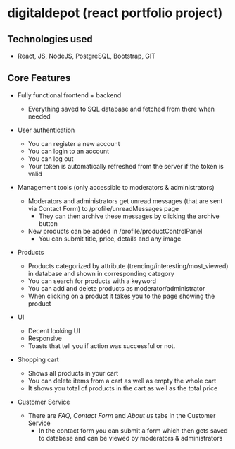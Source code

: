 # digitaldepot (react portfolio project)
## Technologies used
- React, JS, NodeJS, PostgreSQL, Bootstrap, GIT

## Core Features
- Fully functional frontend + backend
	+ Everything saved to SQL database and fetched from there when needed
- User authentication
	+ You can register a new account
	+ You can login to an account
	+ You can log out
	+ Your token is automatically refreshed from the server if the token is valid
	
- Management tools (only accessible to moderators & administrators)
	+ Moderators and administrators get unread messages (that are sent via Contact Form) to /profile/unreadMessages page
		* They can then archive these messages by clicking the archive button
	- New products can be added in /profile/productControlPanel
		+ You can submit title, price, details and any image
	
- Products
	+ Products categorized by attribute (trending/interesting/most_viewed) in database and shown in corresponding category
	+ You can search for products with a keyword
	+ You can add and delete products as moderator/administrator
	+ When clicking on a product it takes you to the page showing the product
	
- UI
	+ Decent looking UI
	+ Responsive
	+ Toasts that tell you if action was successful or not.

- Shopping cart
	+ Shows all products in your cart
	+ You can delete items from a cart as well as empty the whole cart
	+ It shows you total of products in the cart as well as the total price

- Customer Service
	+ There are *FAQ*, *Contact Form* and *About us* tabs in the Customer Service
		* In the contact form you can submit a form which then gets saved to database and can be viewed by moderators & administrators
		